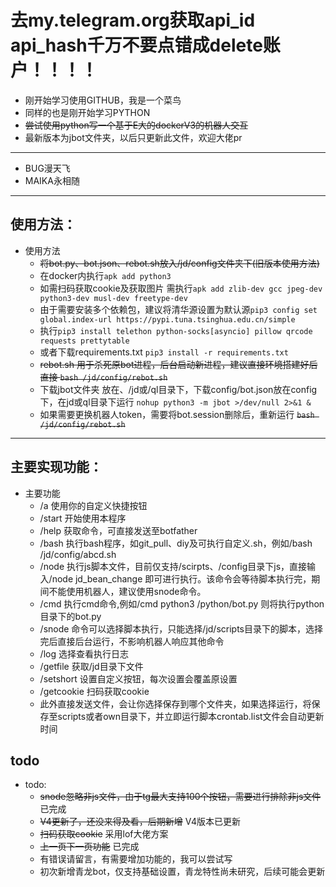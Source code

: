# 去my.telegram.org获取api_id api_hash千万不要点错成delete账户！！！！
- 刚开始学习使用GITHUB，我是一个菜鸟
- 同样的也是刚开始学习PYTHON
- ~~尝试使用python写一个基于E大的dockerV3的机器人交互~~
- 最新版本为jbot文件夹，以后只更新此文件，欢迎大佬pr
***
- BUG漫天飞
- MAIKA永相随
***
## 使用方法：
- 使用方法
    - ~~将bot.py、bot.json、rebot.sh放入/jd/config文件夹下(旧版本使用方法)~~
    - 在docker内执行`apk add python3`
    - 如需扫码获取cookie及获取图片 需执行`apk add zlib-dev gcc jpeg-dev python3-dev musl-dev freetype-dev`
    - 由于需要安装多个依赖包，建议将清华源设置为默认源`pip3 config set global.index-url https://pypi.tuna.tsinghua.edu.cn/simple`
    - 执行`pip3 install telethon python-socks[asyncio] pillow qrcode requests prettytable`
    - 或者下载requirements.txt `pip3 install -r requirements.txt`
    - ~~rebot.sh 用于杀死原bot进程，后台启动新进程，建议直接环境搭建好后直接 `bash /jd/config/rebot.sh`~~
    - 下载jbot文件夹 放在、/jd或/ql目录下，下载config/bot.json放在config下，在jd或ql目录下运行 `nohup python3 -m jbot >/dev/null 2>&1 &`
    - 如果需要更换机器人token，需要将bot.session删除后，重新运行 ~~`bash /jd/config/rebot.sh`~~
***
## 主要实现功能：
- 主要功能
    - /a 使用你的自定义快捷按钮
    - /start 开始使用本程序
    - /help 获取命令，可直接发送至botfather
    - /bash 执行bash程序，如git_pull、diy及可执行自定义.sh，例如/bash /jd/config/abcd.sh
    - /node 执行js脚本文件，目前仅支持/scirpts、/config目录下js，直接输入/node jd_bean_change 即可进行执行。该命令会等待脚本执行完，期间不能使用机器人，建议使用snode命令。
    - /cmd 执行cmd命令,例如/cmd python3 /python/bot.py 则将执行python目录下的bot.py
    - /snode 命令可以选择脚本执行，只能选择/jd/scripts目录下的脚本，选择完后直接后台运行，不影响机器人响应其他命令
    - /log 选择查看执行日志
    - /getfile 获取/jd目录下文件
    - /setshort 设置自定义按钮，每次设置会覆盖原设置
    - /getcookie 扫码获取cookie
    - 此外直接发送文件，会让你选择保存到哪个文件夹，如果选择运行，将保存至scripts或者own目录下，并立即运行脚本crontab.list文件会自动更新时间
## todo
- todo:
    - ~~snode忽略非js文件，由于tg最大支持100个按钮，需要进行排除非js文件~~ 已完成
    - ~~V4更新了，还没来得及看，后期新增~~ V4版本已更新
    - ~~扫码获取cookie~~ 采用lof大佬方案
    - ~~上一页下一页功能~~ 已完成
    - 有错误请留言，有需要增加功能的，我可以尝试写
    - 初次新增青龙bot，仅支持基础设置，青龙特性尚未研究，后续可能会更新
